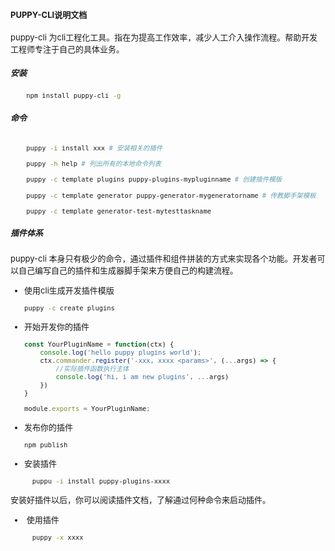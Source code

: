 <font size=2>

#### PUPPY-CLI说明文档
puppy-cli 为cli工程化工具。指在为提高工作效率，减少人工介入操作流程。帮助开发工程师专注于自己的具体业务。
##### 安装

```bash
    npm install puppy-cli -g
```


##### 命令
```bash

    puppy -i install xxx # 安装相关的插件

    puppy -h help # 列出所有的本地命令列表

    puppy -c template plugins puppy-plugins-mypluginname # 创建插件模版

    puppy -c template generator puppy-generator-mygeneratorname # 传教脚手架模板

    puppy -c template generator-test-mytesttaskname


```


##### 插件体系

puppy-cli 本身只有极少的命令，通过插件和组件拼装的方式来实现各个功能。开发者可以自己编写自己的插件和生成器脚手架来方便自己的构建流程。
- 使用cli生成开发插件模版
  ``` bash
  puppy -c create plugins
  ```
- 开始开发你的插件
    ```ts
    const YourPluginName = function(ctx) {
        console.log('hello puppy plugins world');
        ctx.commander.register('-xxx, xxxx <params>', (...args) => {
            //实际插件函数执行主体
            console.log('hi, i am new plugins', ...args)
        })
    }

    module.exports = YourPluginName;
    ```
- 发布你的插件
    ```bash
    npm publish
    ```

- 安装插件
  
  ```bash
    puppu -i install puppy-plugins-xxxx
  ```
安装好插件以后，你可以阅读插件文档，了解通过何种命令来启动插件。

-  使用插件
  ```bash
    puppy -x xxxx
  ```
<font>